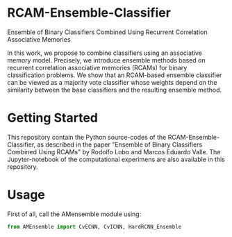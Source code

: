 # RCAM-Ensemble-Classifier
Ensemble of Binary Classifiers Combined Using  Recurrent Correlation Associative Memories

In this  work, we propose to combine classifiers using an associative memory model. Precisely, we introduce ensemble methods based on recurrent correlation associative memories (RCAMs) for binary classification problems. We show that an RCAM-based ensemble classifier can be viewed as a majority vote classifier whose weights depend on the similarity between the base classifiers and the resulting ensemble method.

# Getting Started
This repository contain the Python source-codes of the RCAM-Ensemble-Classifier, as described in the paper "Ensemble of Binary Classifiers Combined Using RCAMs" by Rodolfo Lobo and Marcos Eduardo Valle. The Jupyter-notebook of the computational experimens are also available in this repository.

# Usage

First of all, call the AMensemble module using:

```Python
from AMEnsemble import CvECNN, CvICNN, HardRCNN_Ensemble
```
